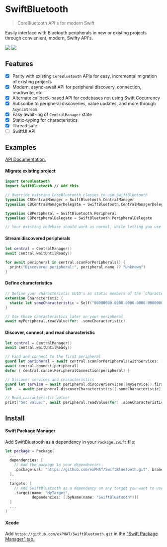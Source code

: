 # SwiftBluetooth

> CoreBluetooth API's for modern Swift

Easily interface with Bluetooth peripherals in new or existing projects through convienient, modern, Swifty API's.

[![](https://img.shields.io/endpoint?url=https%3A%2F%2Fswiftpackageindex.com%2Fapi%2Fpackages%2FexPHAT%2FSwiftBluetooth%2Fbadge%3Ftype%3Dswift-versions)](https://swiftpackageindex.com/exPHAT/SwiftBluetooth)
[![](https://img.shields.io/endpoint?url=https%3A%2F%2Fswiftpackageindex.com%2Fapi%2Fpackages%2FexPHAT%2FSwiftBluetooth%2Fbadge%3Ftype%3Dplatforms)](https://swiftpackageindex.com/exPHAT/SwiftBluetooth)


## Features

- [x] Parity with existing `CoreBluetooth` APIs for easy, incremental migration of existing projects
- [x] Modern, async-await API for peripheral discovery, connection, read/write, etc
- [x] Alternate callback-based API for codebases not using Swift Cocurrency
- [x] Subscribe to peripheral discoveries, value updates, and more through `AsyncStream`
- [x] Easy await-ing of `CentralManager` state
- [x] Static-typing for characteristics
- [x] Thread safe
- [ ] SwiftUI API

## Examples

[API Documentation.](https://swiftpackageindex.com/exPHAT/SwiftBluetooth/1.0.0/documentation/)


#### Migrate existing project

```swift
import CoreBluetooth
import SwiftBluetooth // Add this

// Override existing CoreBluetooth classes to use SwiftBluetooth
typealias CBCentralManager = SwiftBluetooth.CentralManager
typealias CBCentralManagerDelegate = SwiftBluetooth.CentralManagerDelegate

typealias CBPeripheral = SwiftBluetooth.Peripheral
typealias CBPeripheralDelegate = SwiftBluetooth.PeripheralDelegate

// Your existing codebase should work as normal, while letting you use all of SwiftBluetooth's new API's!
```

#### Stream discovered peripherals

```swift
let central = CentralManager()
await central.waitUntilReady()

for await peripheral in central.scanForPeripherals() {
  print("Discovered peripheral:", peripheral.name ?? "Unknown")
}
```

#### Define characteristics

```swift
// Define your characteristic UUID's as static members of the `Characteristic` type
extension Characteristic {
  static let someCharacteristic = Self("00000000-0000-0000-0000-000000000000")
}

// Use those characteristics later on your peripheral
await myPeripheral.readValue(for: .someCharacteristic)
```

#### Discover, connect, and read characteristic

```swift
let central = CentralManager()
await central.waitUntilReady()

// Find and connect to the first peripheral
guard let peripheral = await central.scanForPeripherals(withServices: [myService]).first else { return }
await central.connect(peripheral)
defer { central.cancelPeripheralConnection(peripheral) }

// Discover services and characteristics
guard let service = await peripheral.discoverServices([myService]).first(where: { $0.uuid == myService }) else { return }
let _ = await peripheral.discoverCharacteristics([.someCharacteristic], for: service)

// Read characteristic value!
print("Got value:", await peripheral.readValue(for: .someCharacteristic))
```


## Install


#### Swift Package Manager

Add SwiftBluetooth as a dependency in your `Package.swift` file:

```swift
let package = Package(
  ...
  dependencies: [
    // Add the package to your dependencies
    .package(url: "https://github.com/exPHAT/SwiftBluetooth.git", branch: "master"),
  ],
  ...
  targets: [
    // Add SwiftBluetooth as a dependency on any target you want to use it in
    .target(name: "MyTarget",
            dependencies: [.byName(name: "SwiftBluetooth")])
  ]
  ...
)
```

#### Xcode

Add `https://github.com/exPHAT/SwiftBluetooth.git` in the ["Swift Package Manager" tab.](https://developer.apple.com/documentation/xcode/adding-package-dependencies-to-your-app)

